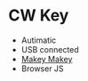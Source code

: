 # CW Key

  * Autimatic
  * USB connected
  * [Makey Makey](https://github.com/sparkfun/MaKeyMaKey)
  * Browser JS
